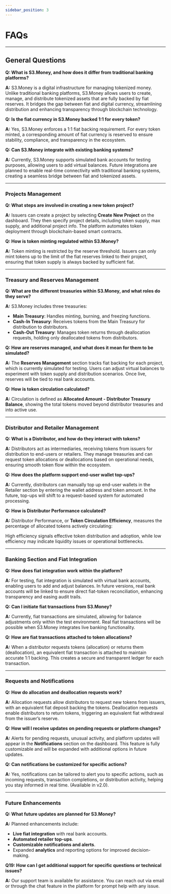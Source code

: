 ```yaml
---
sidebar_position: 3
---
```


# FAQs

---

## **General Questions**

**Q: What is S3.Money, and how does it differ from traditional banking platforms?**

**A:** S3.Money is a digital infrastructure for managing tokenized money. Unlike traditional banking platforms, S3.Money allows users to create, manage, and distribute tokenized assets that are fully backed by fiat reserves. It bridges the gap between fiat and digital currency, streamlining distribution and enhancing transparency through blockchain technology.

**Q: Is the fiat currency in S3.Money backed 1:1 for every token?**

**A:** Yes, S3.Money enforces a 1:1 fiat backing requirement. For every token minted, a corresponding amount of fiat currency is reserved to ensure stability, compliance, and transparency in the ecosystem.

**Q: Can S3.Money integrate with existing banking systems?**

**A:** Currently, S3.Money supports simulated bank accounts for testing purposes, allowing users to add virtual balances. Future integrations are planned to enable real-time connectivity with traditional banking systems, creating a seamless bridge between fiat and tokenized assets.

---

### **Projects Management**

**Q: What steps are involved in creating a new token project?**

**A:** Issuers can create a project by selecting **Create New Project** on the dashboard. They then specify project details, including token supply, max supply, and additional project info. The platform automates token deployment through blockchain-based smart contracts.

**Q: How is token minting regulated within S3.Money?**

**A:** Token minting is restricted by the reserve threshold. Issuers can only mint tokens up to the limit of the fiat reserves linked to their project, ensuring that token supply is always backed by sufficient fiat.

---

### **Treasury and Reserves Management**

**Q: What are the different treasuries within S3.Money, and what roles do they serve?**

**A:** S3.Money includes three treasuries:

- **Main Treasury**: Handles minting, burning, and freezing functions.
- **Cash-In Treasury**: Receives tokens from the Main Treasury for distribution to distributors.
- **Cash-Out Treasury**: Manages token returns through deallocation requests, holding only deallocated tokens from distributors.

**Q: How are reserves managed, and what does it mean for them to be simulated?**

**A:** The **Reserves Management** section tracks fiat backing for each project, which is currently simulated for testing. Users can adjust virtual balances to experiment with token supply and distribution scenarios. Once live, reserves will be tied to real bank accounts.

**Q: How is token circulation calculated?**

**A:** Circulation is defined as **Allocated Amount - Distributor Treasury Balance**, showing the total tokens moved beyond distributor treasuries and into active use.

---

### **Distributor and Retailer Management**

**Q: What is a Distributor, and how do they interact with tokens?**

**A:** Distributors act as intermediaries, receiving tokens from issuers for distribution to end-users or retailers. They manage treasuries and can request token allocations or deallocations based on operational needs, ensuring smooth token flow within the ecosystem.

**Q: How does the platform support end-user wallet top-ups?**

**A:** Currently, distributors can manually top up end-user wallets in the Retailer section by entering the wallet address and token amount. In the future, top-ups will shift to a request-based system for automated processing.

**Q: How is Distributor Performance calculated?**

**A:** Distributor Performance, or **Token Circulation Efficiency**, measures the percentage of allocated tokens actively circulating:

High efficiency signals effective token distribution and adoption, while low efficiency may indicate liquidity issues or operational bottlenecks.

---

### **Banking Section and Fiat Integration**

**Q: How does fiat integration work within the platform?**

**A:** For testing, fiat integration is simulated with virtual bank accounts, enabling users to add and adjust balances. In future versions, real bank accounts will be linked to ensure direct fiat-token reconciliation, enhancing transparency and easing audit trails.

**Q: Can I initiate fiat transactions from S3.Money?**

**A:** Currently, fiat transactions are simulated, allowing for balance adjustments only within the test environment. Real fiat transactions will be possible when S3.Money integrates live banking functionality.

**Q: How are fiat transactions attached to token allocations?**

**A:** When a distributor requests tokens (allocation) or returns them (deallocation), an equivalent fiat transaction is attached to maintain accurate 1:1 backing. This creates a secure and transparent ledger for each transaction.

---

### **Requests and Notifications**

**Q: How do allocation and deallocation requests work?**

**A:** Allocation requests allow distributors to request new tokens from issuers, with an equivalent fiat deposit backing the tokens. Deallocation requests enable distributors to return tokens, triggering an equivalent fiat withdrawal from the issuer’s reserve.

**Q: How will I receive updates on pending requests or platform changes?**

**A:** Alerts for pending requests, unusual activity, and platform updates will appear in the **Notifications** section on the dashboard. This feature is fully customizable and will be expanded with additional options in future updates.

**Q: Can notifications be customized for specific actions?**

**A:** Yes, notifications can be tailored to alert you to specific actions, such as incoming requests, transaction completions, or distribution activity, helping you stay informed in real time. (Available in v2.0).

---

### **Future Enhancements**

**Q: What future updates are planned for S3.Money?**

**A:** Planned enhancements include:

- **Live fiat integration** with real bank accounts.
- **Automated retailer top-ups**.
- **Customizable notifications and alerts**.
- Expanded **analytics** and reporting options for improved decision-making.

**Q19: How can I get additional support for specific questions or technical issues?**

**A:** Our support team is available for assistance. You can reach out via email or through the chat feature in the platform for prompt help with any issue.